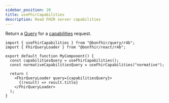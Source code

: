 ```yaml
---
sidebar_position: 20
title: useFhirCapabilities
description: Read FHIR server capabilities
---
```


Return a [Query](https://tanstack.com/query/latest/docs/react/guides/queries) for a
[capabilities](https://hl7.org/fhir/http.html#capabilities) request.

```tsx
import { useFhirCapabilities } from "@bonfhir/query/r4b";
import { FhirQueryLoader } from "@bonfhir/react/r4b";

export default function MyComponent() {
  const capabilitiesQuery = useFhirCapabilities();
  const normativeCapabilitiesQuery = useFhirCapabilities("normative");

  return (
    <FhirQueryLoader query={capabilitiesQuery}>
      {(result) => result.title}
    </FhirQueryLoader>
  );
}
```

